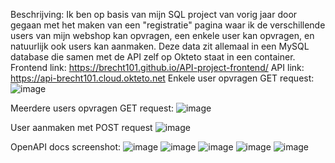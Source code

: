 Beschrijving:
Ik ben op basis van mijn SQL project van vorig jaar door gegaan met het maken van een "registratie" pagina waar ik de verschillende users van mijn webshop kan opvragen, een enkele user kan opvragen, en natuurlijk ook users kan aanmaken. Deze data zit allemaal in een MySQL database die samen met de API zelf op Okteto staat in een container.
Frontend link: https://brecht101.github.io/API-project-frontend/
API link: https://api-brecht101.cloud.okteto.net
Enkele user opvragen GET request:
![image](https://user-images.githubusercontent.com/91054743/201480890-42c25977-897c-4f17-9b5a-815360be8ecc.png)

Meerdere users opvragen GET request:
![image](https://user-images.githubusercontent.com/91054743/201480944-41efc195-33f5-419e-b9c4-128bda7df13e.png)

User aanmaken met POST request
![image](https://user-images.githubusercontent.com/91054743/201481016-b0af7e3c-6047-4591-8172-d080d8ef2711.png)

OpenAPI docs screenshot:
![image](https://user-images.githubusercontent.com/91054743/201481300-81335f58-46cd-4a75-8357-ac32d53e640e.png)
![image](https://user-images.githubusercontent.com/91054743/201481323-5da701ac-af42-4fc4-83ca-d4d578813309.png)
![image](https://user-images.githubusercontent.com/91054743/201481349-f60ae3d0-27ce-48f2-822d-f68cc1473906.png)
![image](https://user-images.githubusercontent.com/91054743/201481359-7eed3c5c-6d70-4d45-8e98-32e2a4fad34b.png)
![image](https://user-images.githubusercontent.com/91054743/201481371-e13b524e-22eb-4b17-a3f9-da1d5178e4de.png)

